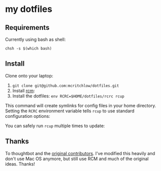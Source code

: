 my dotfiles
===================

Requirements
------------

Currently using bash as shell:

`chsh -s $(which bash)`

Install
-------

Clone onto your laptop:

1. `git clone git@github.com:mcritchlow/dotfiles.git`
2. Install [rcm](https://github.com/thoughtbot/rcm):
3. Install the dotfiles: `env RCRC=$HOME/dotfiles/rcrc rcup`

This command will create symlinks for config files in your home directory.
Setting the `RCRC` environment variable tells `rcup` to use standard
configuration options:

You can safely run `rcup` multiple times to update:

Thanks
------

To thoughtbot and the [original contributors](https://github.com/thoughtbot/dotfiles/contributors). I've modified this
heavily and don't use Mac OS anymore, but still use RCM and much of the original ideas. Thanks!
